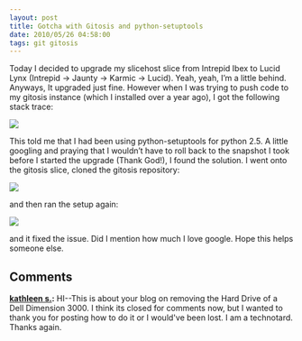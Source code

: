 ```yaml
---
layout: post
title: Gotcha with Gitosis and python-setuptools
date: 2010/05/26 04:58:00
tags: git gitosis
---
```



Today I decided to upgrade my slicehost slice from Intrepid Ibex to Lucid Lynx (Intrepid → Jaunty → Karmic → Lucid). Yeah, yeah, I’m a little behind. Anyways, It upgraded just fine. However when I was trying to push code to my gitosis instance (which I installed over a year ago), I got the following stack trace:

![](//lostechies.com/jasonmeridth/files/2011/03/Screen-shot-2010-05-27-at-12.06.50-AM.png)

This told me that I had been using python-setuptools for python 2.5. A little googling and praying that I wouldn’t have to roll back to the snapshot I took before I started the upgrade (Thank God!), I found the solution. I went onto the gitosis slice, cloned the gitosis repository:

![](//lostechies.com/jasonmeridth/files/2011/03/Screen-shot-2010-05-27-at-12.07.06-AM.png)

and then ran the setup again:

![](//lostechies.com/jasonmeridth/files/2011/03/Screen-shot-2010-05-27-at-12.09.48-AM.png)

and it fixed the issue. Did I mention how much I love google. Hope this helps someone else.

## Comments

**[kathleen s.](#484 "2010-08-22 22:11:46"):** HI--This is about your blog on removing the Hard Drive of a Dell Dimension 3000. I think its closed for comments now, but I wanted to thank you for posting how to do it or I would've been lost. I am a technotard. Thanks again.

